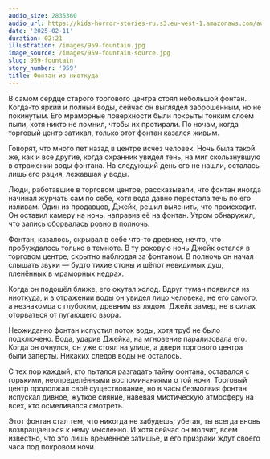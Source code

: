 ```yaml
---
audio_size: 2835360
audio_url: https://kids-horror-stories-ru.s3.eu-west-1.amazonaws.com/audio/959-fountain.mp3
date: '2025-02-11'
duration: 02:21
illustration: /images/959-fountain.jpg
image_source: /images/959-fountain-source.jpg
slug: 959-fountain
story_number: '959'
title: Фонтан из ниоткуда
---
```


В самом сердце старого торгового центра стоял небольшой фонтан. Когда-то яркий и полный воды, сейчас он выглядел заброшенным, но не покинутым. Его мраморные поверхности были покрыты тонким слоем пыли, хотя никто не помнил, чтобы их протирали. По ночам, когда торговый центр затихал, только этот фонтан казался живым.

Говорят, что много лет назад в центре исчез человек. Ночь была такой же, как и все другие, когда охранник увидел тень, на миг скользнувшую в отражении воды фонтана. На следующий день его не нашли, осталась лишь его рация, лежавшая у воды.

Люди, работавшие в торговом центре, рассказывали, что фонтан иногда начинал журчать сам по себе, хотя вода давно перестала течь по его изливам. Один из продавцов, Джейк, решил выяснить, что происходит. Он оставил камеру на ночь, направив её на фонтан. Утром обнаружил, что запись оборвалась ровно в полночь.

Фонтан, казалось, скрывал в себе что-то древнее, нечто, что пробуждалось только в темноте. В ту роковую ночь Джейк остался в торговом центре, скрытно наблюдая за фонтаном. В полночь он начал слышать звуки — будто тихие стоны и шёпот невидимых душ, пленённых в мраморных недрах.

Когда он подошёл ближе, его окутал холод. Вдруг туман появился из ниоткуда, и в отражении воды он увидел лицо человека, не его самого, а незнакомца с глубоким, древним взглядом. Джейк замер, не в силах оторваться от пугающего взора.

Неожиданно фонтан испустил поток воды, хотя труб не было подключено. Вода, ударив Джейка, на мгновение парализовала его. Когда он очнулся, он уже стоял на улице, а двери торгового центра были заперты. Никаких следов воды не осталось.

С тех пор каждый, кто пытался разгадать тайну фонтана, оставался с горькими, неопределёнными воспоминаниями о той ночи. Торговый центр продолжал своё существование, но в часы безмолвия фонтан испускал дивное, жуткое сияние, навевая мистическую атмосферу на всех, кто осмеливался смотреть.

Этот фонтан стал тем, что никогда не забудешь; убегая, ты всегда вновь возвращаешься к нему мысленно. И хотя сейчас он молчит, всем известно, что это лишь временное затишье, и его призраки ждут своего часа под покровом ночи.